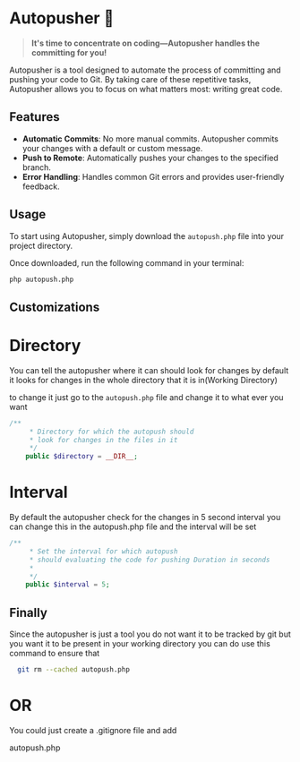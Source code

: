 # Autopusher 🚀

> **It's time to concentrate on coding—Autopusher handles the committing for you!**

Autopusher is a tool designed to automate the process of committing and pushing your code to Git. By taking care of these repetitive tasks, Autopusher allows you to focus on what matters most: writing great code.

## Features
- **Automatic Commits**: No more manual commits. Autopusher commits your changes with a default or custom message.
- **Push to Remote**: Automatically pushes your changes to the specified branch.
- **Error Handling**: Handles common Git errors and provides user-friendly feedback.

## Usage

To start using Autopusher, simply download the `autopush.php` file into your project directory.

Once downloaded, run the following command in your terminal:

```bash
php autopush.php
```

## Customizations

# Directory

You can tell the autopusher where it can should look for changes by default it looks for changes
in the whole directory that it is in(Working Directory)

to change it just go to the  `autopush.php` file and change it to what ever you want

```php
/**
     * Directory for which the autopush should 
     * look for changes in the files in it
     */
    public $directory = __DIR__;
```

# Interval

By default the autopusher check for the changes in 5 second interval you can change this in the autopush.php 
file and the interval will be set

```php
/**
     * Set the interval for which autopush 
     * should evaluating the code for pushing Duration in seconds
     * 
     */
    public $interval = 5;
```

## Finally 

Since the autopusher is just a tool you do not want it to be tracked by git but you want it to be present in your 
working directory you can do use this command to ensure that 

```bash
  git rm --cached autopush.php
```

# OR
                     
You could just create a .gitignore file and add 

autopush.php





